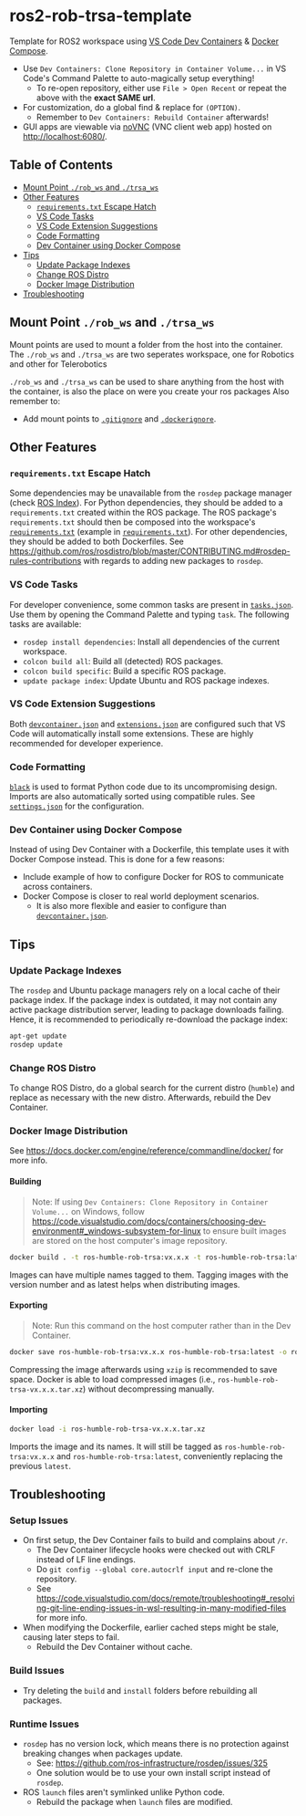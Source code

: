# ros2-rob-trsa-template

Template for ROS2 workspace using [VS Code Dev Containers](https://code.visualstudio.com/docs/remote/containers) & [Docker Compose](https://docs.docker.com/compose/).

- Use `Dev Containers: Clone Repository in Container Volume...` in VS Code's Command Palette to auto-magically setup everything!
  - To re-open repository, either use `File > Open Recent` or repeat the above with the **exact SAME url**.
- For customization, do a global find & replace for `(OPTION)`.
  - Remember to `Dev Containers: Rebuild Container` afterwards!
- GUI apps are viewable via [noVNC](https://novnc.com/info.html) (VNC client web app) hosted on <http://localhost:6080/>.

## Table of Contents

- [Mount Point `./rob_ws` and `./trsa_ws`](#mount-point-data)
- [Other Features](#other-features)
  - [`requirements.txt` Escape Hatch](#requirementstxt-escape-hatch)
  - [VS Code Tasks](#vs-code-tasks)
  - [VS Code Extension Suggestions](#vs-code-extension-suggestions)
  - [Code Formatting](#code-formatting)
  - [Dev Container using Docker Compose](#dev-container-using-docker-compose)
- [Tips](#tips)
  - [Update Package Indexes](#update-package-indexes)
  - [Change ROS Distro](#change-ros-distro)
  - [Docker Image Distribution](#docker-image-distribution)
- [Troubleshooting](#troubleshooting)


## Mount Point `./rob_ws` and `./trsa_ws`

Mount points are used to mount a folder from the host into the container. 
The `./rob_ws` and `./trsa_ws` are two seperates workspace, one for Robotics and other for Telerobotics

`./rob_ws` and `./trsa_ws` can be used to share anything from the host with the container, is also the place on were you create your ros packages
Also remember to:
- Add mount points to [`.gitignore`](./.gitignore) and [`.dockerignore`](./.dockerignore).

## Other Features

### `requirements.txt` Escape Hatch

Some dependencies may be unavailable from the `rosdep` package manager (check [ROS Index](https://index.ros.org)). For Python dependencies, they should be added to a `requirements.txt` created within the ROS package. The ROS package's `requirements.txt` should then be composed into the workspace's [`requirements.txt`](./requirements.txt) (example in [`requirements.txt`](./requirements.txt)). For other dependencies, they should be added to both Dockerfiles. See <https://github.com/ros/rosdistro/blob/master/CONTRIBUTING.md#rosdep-rules-contributions> with regards to adding new packages to `rosdep`.

### VS Code Tasks

For developer convenience, some common tasks are present in [`tasks.json`](./.vscode/tasks.json). Use them by opening the Command Palette and typing `task`. The following tasks are available:

- `rosdep install dependencies`: Install all dependencies of the current workspace.
- `colcon build all`: Build all (detected) ROS packages.
- `colcon build specific`: Build a specific ROS package.
- `update package index`: Update Ubuntu and ROS package indexes.

### VS Code Extension Suggestions

Both [`devcontainer.json`](./.devcontainer/devcontainer.json) and [`extensions.json`](./.vscode/extensions.json) are configured such that VS Code will automatically install some extensions. These are highly recommended for developer experience.

### Code Formatting

[`black`](https://github.com/psf/black) is used to format Python code due to its uncompromising design. Imports are also automatically sorted using compatible rules. See [`settings.json`](./.vscode/settings.json) for the configuration.

### Dev Container using Docker Compose

Instead of using Dev Container with a Dockerfile, this template uses it with Docker Compose instead. This is done for a few reasons:

- Include example of how to configure Docker for ROS to communicate across containers.
- Docker Compose is closer to real world deployment scenarios.
  - It is also more flexible and easier to configure than [`devcontainer.json`](./.devcontainer/devcontainer.json).

## Tips

### Update Package Indexes

The `rosdep` and Ubuntu package managers rely on a local cache of their package index. If the package index is outdated, it may not contain any active package distribution server, leading to package downloads failing. Hence, it is recommended to periodically re-download the package index:

```sh
apt-get update
rosdep update
```

### Change ROS Distro

To change ROS Distro, do a global search for the current distro (`humble`) and replace as necessary with the new distro. Afterwards, rebuild the Dev Container.

### Docker Image Distribution

See <https://docs.docker.com/engine/reference/commandline/docker/> for more info.

#### Building

> Note: If using `Dev Containers: Clone Repository in Container Volume...` on Windows, follow <https://code.visualstudio.com/docs/containers/choosing-dev-environment#_windows-subsystem-for-linux> to ensure built images are stored on the host computer's image repository.

```sh
docker build . -t ros-humble-rob-trsa:vx.x.x -t ros-humble-rob-trsa:latest
```

Images can have multiple names tagged to them. Tagging images with the version number and as latest helps when distributing images.

#### Exporting

> Note: Run this command on the host computer rather than in the Dev Container.

```sh
docker save ros-humble-rob-trsa:vx.x.x ros-humble-rob-trsa:latest -o ros-humble-rob-trsa-vx.x.x.tar
```

Compressing the image afterwards using `xzip` is recommended to save space. Docker is able to load compressed images (i.e., `ros-humble-rob-trsa-vx.x.x.tar.xz`) without decompressing manually.

#### Importing

```sh
docker load -i ros-humble-rob-trsa-vx.x.x.tar.xz
```

Imports the image and its names. It will still be tagged as `ros-humble-rob-trsa:vx.x.x` and `ros-humble-rob-trsa:latest`, conveniently replacing the previous `latest`.

## Troubleshooting

### Setup Issues

- On first setup, the Dev Container fails to build and complains about `/r`.
  - The Dev Container lifecycle hooks were checked out with CRLF instead of LF line endings.
  - Do `git config --global core.autocrlf input` and re-clone the repository.
  - See <https://code.visualstudio.com/docs/remote/troubleshooting#_resolving-git-line-ending-issues-in-wsl-resulting-in-many-modified-files> for more info.
- When modifying the Dockerfile, earlier cached steps might be stale, causing later steps to fail.
  - Rebuild the Dev Container without cache.

### Build Issues

- Try deleting the `build` and `install` folders before rebuilding all packages.

### Runtime Issues

- `rosdep` has no version lock, which means there is no protection against breaking changes when packages update.
  - See: <https://github.com/ros-infrastructure/rosdep/issues/325>
  - One solution would be to use your own install script instead of `rosdep`.
- ROS `launch` files aren't symlinked unlike Python code.
  - Rebuild the package when `launch` files are modified.
